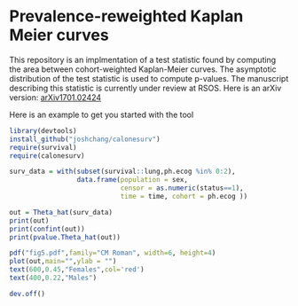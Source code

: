 # Prevalence-reweighted Kaplan Meier curves

This repository is an implmentation of a test statistic found by computing the area between cohort-weighted Kaplan-Meier curves. 
The asymptotic distribution of the test statistic is used to compute p-values. The manuscript describing this statistic
is currently under review at RSOS. Here is an arXiv version: [arXiv1701.02424](https://arxiv.org/abs/1701.02424)

Here is an example to get you started with the tool

```r
library(devtools)
install_github("joshchang/calonesurv")
require(survival)
require(calonesurv)

surv_data = with(subset(survival::lung,ph.ecog %in% 0:2), 
                 data.frame(population = sex, 
                            censor = as.numeric(status==1), 
                            time = time, cohort = ph.ecog ))

out = Theta_hat(surv_data)
print(out)
print(confint(out))
print(pvalue.Theta_hat(out))

pdf("fig5.pdf",family="CM Roman", width=6, height=4)
plot(out,main="",ylab = "")
text(600,0.45,"Females",col='red')
text(400,0.22,"Males")

dev.off()
```
